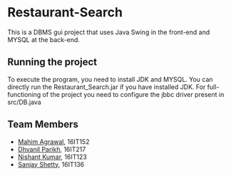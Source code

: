 # Restaurant-Search
This is a DBMS gui project that uses Java Swing in the front-end and MYSQL at the back-end.
## Running the project
To execute the program, you need to install JDK and MYSQL.
You can directly run the Restaurant_Search.jar if you have installed JDK.
For full-functioning of the project you need to configure the jbbc driver present in src/DB.java
## Team Members
* [Mahim Agrawal](https://github.com/mahim23), 16IT152
* [Dhvanil Parikh](https://github.com/DhvanilP), 16IT217
* [Nishant Kumar](), 16IT123
* [Sanjay Shetty](), 16IT136